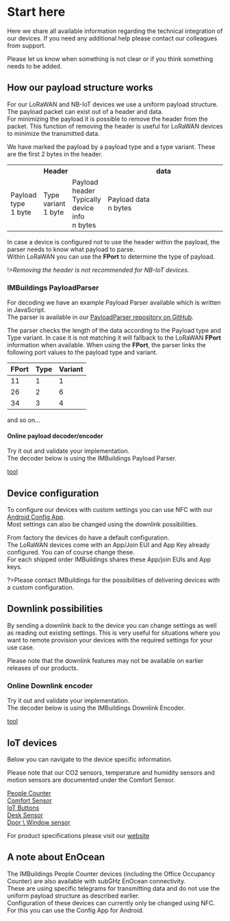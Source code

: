 # Start here

Here we share all available information regarding the technical integration of our devices.
If you need any additional help please contact our colleagues from support.

Please let us know when something is not clear or if you think something needs to be added.

## How our payload structure works
For our LoRaWAN and NB-IoT devices we use a uniform payload structure. The payload packet can exist out of a header and data.<br>
For minimizing the payload it is possible to remove the header from the packet. This function of removing the header is useful for LoRaWAN devices to minimize the transmitted data.

We have marked the payload by a payload type and a type variant. These are the first 2 bytes in the header.

<table>
<tr>
    <th class="payload-header" colspan="3">Header</td>
    <th class="payload-data" width="300">data</td>
</tr>
<tr class="table-details">
    <td>Payload<br>type<br>1 byte</td>
    <td >Type<br>variant<br>1 byte</td>
    <td>Payload header<br>Typically device info<br>n bytes</td>
    <td>Payload data<br>n bytes</td>
</tr>
</table>

In case a device is configured not to use the header within the payload, the parser needs to know what payload to parse.<br>
Within LoRaWAN you can use the **FPort** to determine the type of payload.

!>*Removing the header is not recommended for NB-IoT devices.*

### IMBuildings PayloadParser
For decoding we have an example Payload Parser available which is written in JavaScript.\
The parser is available in our [PayloadParser repository on GitHub](https://github.com/IMBUILDINGS/PayloadParser).

The parser checks the length of the data according to the Payload type and Type variant. In case it is not matching it will fallback to the LoRaWAN **FPort** information when available.
When using the **FPort**, the parser links the following port values to the payload type and variant.

|FPort|Type|Variant|
|-----|----|-------|
|11|1|1|
|26|2|6|
|34|3|4|
and so on...

#### Online payload decoder/encoder
Try it out and validate your implementation.<br>
The decoder below is using the IMBuildings Payload Parser.

[tool](./decoder-encoder.html ':include type=iframe height=1000px')

## Device configuration
To configure our devices with custom settings you can use NFC with our [Android Config App](https://support.imbuildings.com/Config-App).<br>
Most settings can also be changed using the downlink possibilities.

From factory the devices do have a default configuration.<br>
The LoRaWAN devices come with an App/Join EUI and App Key already configured. You can of course change these.<br>
For each shipped order IMBuildings shares these App/join EUIs and App keys.

?>Please contact IMBuildings for the possibilities of delivering devices with a custom configuration.

## Downlink possibilities
By sending a downlink back to the device you can change settings as well as reading out existing settings. This is very useful for situations where you want to remote provision your devices with the required settings for your use case.

Please note that the downlink features may not be available on earlier releases of our products.

### Online Downlink encoder
Try it out and validate your implementation.<br>
The decoder below is using the IMBuildings Downlink Encoder.

[tool](./downlink.html ':include type=iframe height=1000px')

## IoT devices
Below you can navigate to the device specific information.

Please note that our CO2 sensors, temperature and humidity sensors and motion sensors are documented under the Comfort Sensor.

[People Counter](./reference-guide/people-counter/)<br>
[Comfort Sensor](./reference-guide/comfort-sensor/)<br>
[IoT Buttons](./reference-guide/buttons/)<br>
[Desk Sensor](./reference-guide/desk-sensor/)<br>
[Door \ Window sensor]()

For product specifications please visit our [website](https://www.imbuildings.com)

## A note about EnOcean
The IMBuildings People Counter devices (including the Office Occupancy Counter) are also available with subGHz EnOcean connectivity.\
These are using specific telegrams for transmitting data and do not use the uniform payload structure as described earlier.\
Configuration of these devices can currently only be changed using NFC. For this you can use the Config App for Android.
